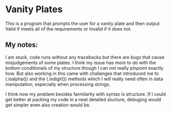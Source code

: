 # Vanity Plates
This is a program that prompts the user for a vanity plate and then output Valid if meets all of the requirements or Invalid if it does not.

## My notes:
I am stuck, code runs without any tracebacks but there are bugs that cause misjudgements of some plates. I think my issue has more to do with the bottom conditionals of my structure though I can not really pinpoint exactly how.
But also working in this came with challanges that introduced me to (.isalpha()) and the (.isdigit()) methods which I will really need often in data manipulation, especially when processing strings.

I think now my problem besides farmilarity with syntax is structure. If I could get better at packing my code in a neat detailed stucture, debuging would get simpler even also creation would be.
